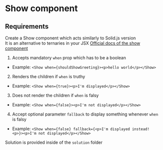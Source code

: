 # Show component

## Requirements
Create a Show component which acts similarly to Solid.js version  
It is an alternative to ternaries in your JSX
[Official docs of the show component](https://docs.solidjs.com/concepts/control-flow/conditional-rendering#show)

1. Accepts mandatory `when` prop which has to be a boolean

  - Example: `<Show when={shouldShowGreeting}><p>hello world</p></Show>`

2. Renders the children if `when` is truthy

  - Example: `<Show when={true}><p>I'm displayed</p></Show>`

3. Does not render the children if `when` is falsy

  - Example: `<Show when={false}><p>I'm not displayed</p></Show>`

4. Accept optional parameter `fallback` to display something whenever `when` is falsy 

  - Example: `<Show when={false} fallback={<p>I'm displayed instead!<p>}><p>I'm not displayed</p></Show>`

Solution is provided inside of the `solution` folder
